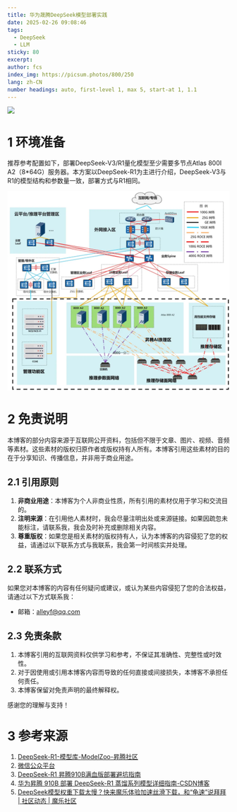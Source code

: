 ```yaml
---
title: 华为晟腾DeepSeek模型部署实践
date: 2025-02-26 09:08:46
tags:
  - DeepSeek
  - LLM
sticky: 80
excerpt: 
author: fcs
index_img: https://picsum.photos/800/250
lang: zh-CN
number headings: auto, first-level 1, max 5, start-at 1, 1.1
---
```


![](https://picsum.photos/800/250)

# 1 环境准备

推荐参考配置如下，部署DeepSeek-V3/R1量化模型至少需要多节点Atlas 800I A2（8*64G）服务器。本方案以DeepSeek-R1为主进行介绍，DeepSeek-V3与R1的模型结构和参数量一致，部署方式与R1相同。

![|475](https://raw.githubusercontent.com/Alleyf/PictureMap/main/blog/20250226091008107.png)

# 2 免责说明

本博客的部分内容来源于互联网公开资料，包括但不限于文章、图片、视频、音频等素材。这些素材的版权归原作者或版权持有人所有。本博客引用这些素材的目的在于分享知识、传播信息，并非用于商业用途。

## 2.1 引用原则

1. **非商业用途**：本博客为个人非商业性质，所有引用的素材仅用于学习和交流目的。
2. **注明来源**：在引用他人素材时，我会尽量注明出处或来源链接。如果因疏忽未能标注，请联系我，我会及时补充或删除相关内容。
3. **尊重版权**：如果您是相关素材的版权持有人，认为本博客的内容侵犯了您的权益，请通过以下联系方式与我联系，我会第一时间核实并处理。

## 2.2 联系方式

如果您对本博客的内容有任何疑问或建议，或认为某些内容侵犯了您的合法权益，请通过以下方式联系我：
- 邮箱：alleyf@qq.com

## 2.3 免责条款

1. 本博客引用的互联网资料仅供学习和参考，不保证其准确性、完整性或时效性。
2. 对于因使用或引用本博客内容而导致的任何直接或间接损失，本博客不承担任何责任。
3. 本博客保留对免责声明的最终解释权。

感谢您的理解与支持！

# 3 参考来源

1. [DeepSeek-R1-模型库-ModelZoo-昇腾社区](https://www.hiascend.com/software/modelzoo/models/detail/68457b8a51324310aad9a0f55c3e56e3)
2. [微信公众平台](https://mp.weixin.qq.com/s/OA2tfvChRB9fektSI7xWUw)
3. [DeepSeek-R1 昇腾910B满血版部署避坑指南](https://zhuanlan.zhihu.com/p/24200409101)
4. [华为昇腾 910B 部署 DeepSeek-R1 蒸馏系列模型详细指南-CSDN博客](https://blog.csdn.net/MnivL/article/details/145685134)
5. [DeepSeek模型权重下载太慢？快来魔乐体验加速丝滑下载，和“龟速”说拜拜 \| 社区动态 \| 魔乐社区](https://modelers.cn/updates/zh/modelers/20250213-deepseek%E6%9D%83%E9%87%8D%E4%B8%8B%E8%BD%BD/)